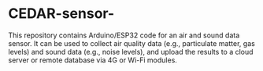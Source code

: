 # CEDAR-sensor-
This repository contains Arduino/ESP32 code for an air and sound data sensor. It can be used to collect air quality data (e.g., particulate matter, gas levels) and sound data (e.g., noise levels), and upload the results to a cloud server or remote database via 4G or Wi-Fi modules.
